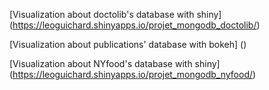 

[Visualization about doctolib's database with shiny] (https://leoguichard.shinyapps.io/projet_mongodb_doctolib/)

[Visualization about publications' database with bokeh] ()

[Visualization about NYfood's database with shiny] (https://leoguichard.shinyapps.io/projet_mongodb_nyfood/)
